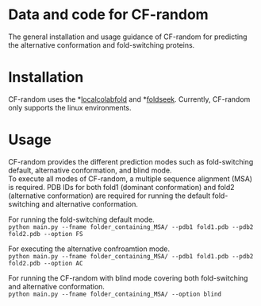 # Data and code for CF-random
The general installation and usage guidance of CF-random for predicting the alternative conformation and fold-switching proteins.


# Installation
CF-random uses the *[localcolabfold](https://github.com/YoshitakaMo/localcolabfold) and *[foldseek](https://github.com/steineggerlab/foldseek).
Currently, CF-random only supports the linux environments.




# Usage
CF-random provides the different prediction modes such as fold-switching default, alternative conformation, and blind mode.<br>
To execute all modes of CF-random, a multiple sequence alignment (MSA) is required. PDB IDs for both fold1 (dominant conformation) and fold2 (alternative conformation) are required for running the default fold-switching and alternative conformation.<br>

For running the fold-switching default mode. <br>
``python main.py --fname folder_containing_MSA/ --pdb1 fold1.pdb --pdb2 fold2.pdb --option FS``<br>

For executing the alternative confroamtion mode. <br>
``python main.py --fname folder_containing_MSA/ --pdb1 fold1.pdb --pdb2 fold2.pdb --option AC``<br>

For running the CF-random with blind mode covering both fold-switching and alternative conformation. <br>
``python main.py --fname folder_containing_MSA/ --option blind``<br>


